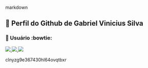 markdown
## :small_orange_diamond: Perfil do Github de Gabriel Vinicius Silva 

<div>
  <a href="https://jacksonroberio.com.br" target="_blank">
    <!-- Seu link original -->
  </a>
</div>

### :small_orange_diamond: Usuário :bowtie:

<div>
  <a href="https://github.com/gabriel-vinicius-silva">
    <img src="https://img.shields.io/badge/Windows-0078D6?style=for-the-badge&logo=windows&logoColor=white" />
    <img src="https://img.shields.io/badge/Eclipse-2C2255?style=for-the-badge&logo=eclipse&logoColor=white" />
    <img src="https://img.shields.io/badge/Notepad++-98E59A.svg?style=for-the-badge&logo=notepad%2B%2B&logoColor=black" />
    </a>
</div>

clnyzg9e367430hl64ovqtbxr